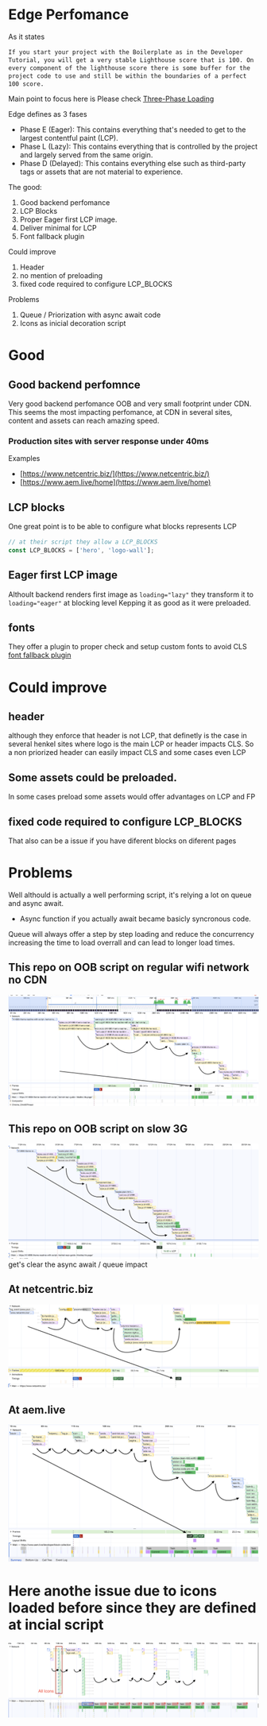 # Edge Perfomance

As it states

```
If you start your project with the Boilerplate as in the Developer Tutorial, you will get a very stable Lighthouse score that is 100. On every component of the lighthouse score there is some buffer for the project code to use and still be within the boundaries of a perfect 100 score.
```

Main point to focus here is
Please check
[Three-Phase Loading](https://www.aem.live/developer/keeping-it-100#three-phase-loading-e-l-d)

Edge defines as 3 fases

- Phase E (Eager): This contains everything that's needed to get to the largest contentful paint (LCP).
- Phase L (Lazy): This contains everything that is controlled by the project and largely served from the same origin.
- Phase D (Delayed): This contains everything else such as third-party tags or assets that are not material to experience.

The good:

1. Good backend perfomance
2. LCP Blocks
3. Proper Eager first LCP image.
4. Deliver minimal for LCP
5. Font fallback plugin

Could improve

1. Header
2. no mention of preloading
3. fixed code required to configure LCP_BLOCKS

Problems

1. Queue / Priorization with async await code
2. Icons as inicial decoration script

# Good

## Good backend perfomnce

Very good backend perfomance OOB and very small footprint under CDN.
This seems the most impacting perfomance, at CDN in several sites, content and assets can reach amazing speed.

### Production sites with server response under 40ms

Examples

- [https://www.netcentric.biz/](https://www.netcentric.biz/)
- [https://www.aem.live/home](https://www.aem.live/home)

## LCP blocks

One great point is to be able to configure what blocks represents LCP

```javascript
// at their script they allow a LCP_BLOCKS
const LCP_BLOCKS = ['hero', 'logo-wall'];
```

## Eager first LCP image

Althoult backend renders first image as `loading="lazy"` they transform it to `loading="eager"` at blocking level
Kepping it as good as it were preloaded.

## fonts

They offer a plugin to proper check and setup custom fonts to avoid CLS [font fallback plugin](https://www.aem.live/developer/font-fallback)

# Could improve

## header

although they enforce that header is not LCP, that definetly is the case in several henkel sites where logo is the main LCP or header impacts CLS. So a non priorized header can easily impact CLS and some cases even LCP

## Some assets could be preloaded.

In some cases preload some assets would offer advantages on LCP and FP

## fixed code required to configure LCP_BLOCKS

That also can be a issue if you have diferent blocks on diferent pages

# Problems

Well althould is actually a well performing script, it's relying a lot on queue and async await.

- Async function if you actually await became basicly syncronous code.

Queue will always offer a step by step loading and reduce the concurrency increasing the time to load overrall and can lead to longer load times.

## This repo on OOB script on regular wifi network no CDN

![OOB script on regular wifi network no CDN](../assets/franklin-regular-network.png)

## This repo on OOB script on slow 3G

![OOB script on regular wifi network no CDN](../assets/franklin-slow3g-network.png)
get's clear the async await / queue impact

## At netcentric.biz

![Netcentric.biz](../assets/netcentricbiz.png)

## At aem.live

![Netcentric.biz](../assets/aemlive1.png)

# Here anothe issue due to icons loaded before since they are defined at incial script

![Netcentric.biz](../assets/aemlive2.png)
